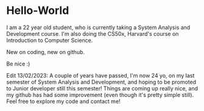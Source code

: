 # Hello-World

I am a 22 year old student, who is currently taking a System Analysis and Development course.
I'm also doing the CS50x, Harvard's course on Introduction to Computer Science.

New on coding, new on github.

Be nice :)


Edit 13/02/2023:
  A couple of years have passed, I'm now 24 yo, on my last semester of System Analysis and Development, and hoping to be promoted to Junior developer still this semester!
  Things are coming up really nice, and my github has had some improvement (even though it's pretty simple still).
  Feel free to explore my code and contact me!
